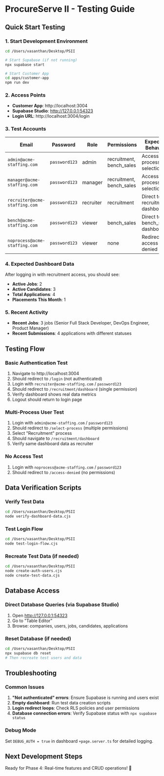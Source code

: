 # ProcureServe II - Testing Guide

## Quick Start Testing

### 1. Start Development Environment
```bash
cd /Users/vasanthan/Desktop/PSII

# Start Supabase (if not running)
npx supabase start

# Start Customer App
cd apps/customer-app
npm run dev
```

### 2. Access Points
- **Customer App**: http://localhost:3004
- **Supabase Studio**: http://127.0.0.1:54323
- **Login URL**: http://localhost:3004/login

### 3. Test Accounts
| Email | Password | Role | Permissions | Expected Behavior |
|-------|----------|------|-------------|------------------|
| `admin@acme-staffing.com` | `password123` | admin | recruitment, bench_sales | Access to process selection |
| `manager@acme-staffing.com` | `password123` | manager | recruitment, bench_sales | Access to process selection |
| `recruiter@acme-staffing.com` | `password123` | recruiter | recruitment | Direct to recruitment dashboard |
| `bench@acme-staffing.com` | `password123` | viewer | bench_sales | Direct to bench_sales dashboard |
| `noprocess@acme-staffing.com` | `password123` | viewer | none | Redirect to access-denied |

### 4. Expected Dashboard Data
After logging in with recruitment access, you should see:
- **Active Jobs**: 2
- **Active Candidates**: 3  
- **Total Applications**: 4
- **Placements This Month**: 1

### 5. Recent Activity
- **Recent Jobs**: 3 jobs (Senior Full Stack Developer, DevOps Engineer, Product Manager)
- **Recent Submissions**: 4 applications with different statuses

## Testing Flow

### Basic Authentication Test
1. Navigate to http://localhost:3004
2. Should redirect to `/login` (not authenticated)
3. Login with `recruiter@acme-staffing.com` / `password123`
4. Should redirect to `/recruitment/dashboard` (single permission)
5. Verify dashboard shows real data metrics
6. Logout should return to login page

### Multi-Process User Test  
1. Login with `admin@acme-staffing.com` / `password123`
2. Should redirect to `/select-process` (multiple permissions)
3. Select "Recruitment" process
4. Should navigate to `/recruitment/dashboard`
5. Verify same dashboard data as recruiter

### No Access Test
1. Login with `noprocess@acme-staffing.com` / `password123`  
2. Should redirect to `/access-denied` (no permissions)

## Data Verification Scripts

### Verify Test Data
```bash
cd /Users/vasanthan/Desktop/PSII
node verify-dashboard-data.cjs
```

### Test Login Flow
```bash
cd /Users/vasanthan/Desktop/PSII  
node test-login-flow.cjs
```

### Recreate Test Data (if needed)
```bash
cd /Users/vasanthan/Desktop/PSII
node create-auth-users.cjs
node create-test-data.cjs
```

## Database Access

### Direct Database Queries (via Supabase Studio)
1. Open http://127.0.0.1:54323
2. Go to "Table Editor"
3. Browse: companies, users, jobs, candidates, applications

### Reset Database (if needed)
```bash
cd /Users/vasanthan/Desktop/PSII
npx supabase db reset
# Then recreate test users and data
```

## Troubleshooting

### Common Issues
1. **"Not authenticated" errors**: Ensure Supabase is running and users exist
2. **Empty dashboard**: Run test data creation scripts
3. **Login redirect loops**: Check RLS policies and user permissions
4. **Database connection errors**: Verify Supabase status with `npx supabase status`

### Debug Mode
Set `DEBUG_AUTH = true` in dashboard `+page.server.ts` for detailed logging.

## Next Development Steps
Ready for Phase 4: Real-time features and CRUD operations! 🚀
